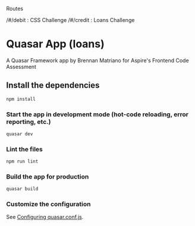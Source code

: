 Routes

/#/debit      : CSS Challenge
/#/credit     : Loans Challenge


# Quasar App (loans)

A Quasar Framework app by Brennan Matriano for Aspire's Frontend Code Assessment

## Install the dependencies
```bash
npm install
```

### Start the app in development mode (hot-code reloading, error reporting, etc.)
```bash
quasar dev
```

### Lint the files
```bash
npm run lint
```

### Build the app for production
```bash
quasar build
```

### Customize the configuration
See [Configuring quasar.conf.js](https://quasar.dev/quasar-cli/quasar-conf-js).


